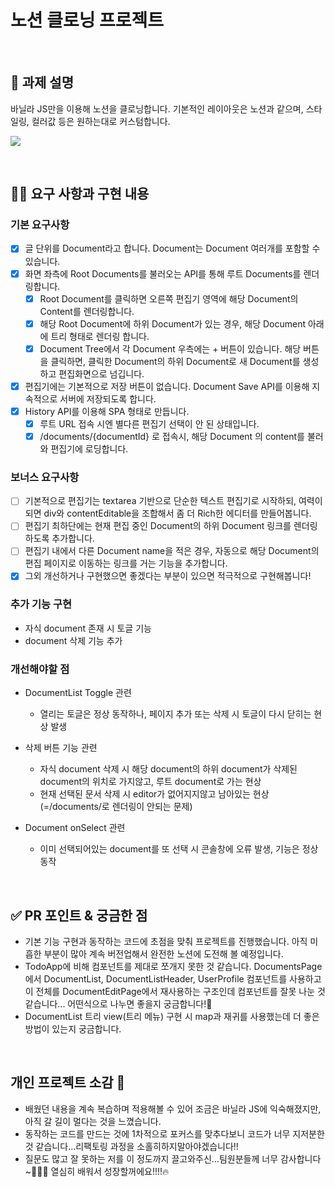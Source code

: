 # 노션 클로닝 프로젝트

</br>

## 📌 과제 설명

바닐라 JS만을 이용해 노션을 클로닝합니다.
기본적인 레이아웃은 노션과 같으며, 스타일링, 컬러값 등은 원하는대로 커스텀합니다.

![](https://images.velog.io/images/dasssseul/post/11c3c851-c7ed-45df-93b6-119d66b52175/%EB%85%B8%EC%85%98%20%ED%94%84%EB%A1%9C%EC%A0%9D%ED%8A%B8.gif)

</br>

## 👩‍💻 요구 사항과 구현 내용

### 기본 요구사항

- [x] 글 단위를 Document라고 합니다. Document는 Document 여러개를 포함할 수 있습니다.
- [x] 화면 좌측에 Root Documents를 불러오는 API를 통해 루트 Documents를 렌더링합니다.
  - [x] Root Document를 클릭하면 오른쪽 편집기 영역에 해당 Document의 Content를 렌더링합니다.
  - [x] 해당 Root Document에 하위 Document가 있는 경우, 해당 Document 아래에 트리 형태로 렌더링 합니다.
  - [x] Document Tree에서 각 Document 우측에는 + 버튼이 있습니다. 해당 버튼을 클릭하면, 클릭한 Document의 하위 Document로 새 Document를 생성하고 편집화면으로 넘깁니다.
- [x] 편집기에는 기본적으로 저장 버튼이 없습니다. Document Save API를 이용해 지속적으로 서버에 저장되도록 합니다.
- [x] History API를 이용해 SPA 형태로 만듭니다.
  - [x] 루트 URL 접속 시엔 별다른 편집기 선택이 안 된 상태입니다.
  - [x] /documents/{documentId} 로 접속시, 해당 Document 의 content를 불러와 편집기에 로딩합니다.

### 보너스 요구사항

- [ ] 기본적으로 편집기는 textarea 기반으로 단순한 텍스트 편집기로 시작하되, 여력이 되면 div와 contentEditable을 조합해서 좀 더 Rich한 에디터를 만들어봅니다.
- [ ] 편집기 최하단에는 현재 편집 중인 Document의 하위 Document 링크를 렌더링하도록 추가합니다.
- [ ] 편집기 내에서 다른 Document name을 적은 경우, 자동으로 해당 Document의 편집 페이지로 이동하는 링크를 거는 기능을 추가합니다.
- [x] 그외 개선하거나 구현했으면 좋겠다는 부분이 있으면 적극적으로 구현해봅니다!

### 추가 기능 구현

- 자식 document 존재 시 토글 기능
- document 삭제 기능 추가

### 개선해야할 점

- DocumentList Toggle 관련

  - 열리는 토글은 정상 동작하나, 페이지 추가 또는 삭제 시 토글이 다시 닫히는 현상 발생

- 삭제 버튼 기능 관련

  - 자식 document 삭제 시 해당 document의 하위 document가 삭제된 document의 위치로 가지않고, 루트 document로 가는 현상
  - 현재 선택된 문서 삭제 시 editor가 없어지지않고 남아있는 현상(=/documents/로 렌더링이 안되는 문제)

- Document onSelect 관련

  - 이미 선택되어있는 document를 또 선택 시 콘솔창에 오류 발생, 기능은 정상 동작

</br>

## ✅ PR 포인트 & 궁금한 점

- 기본 기능 구현과 동작하는 코드에 초점을 맞춰 프로젝트를 진행했습니다. 아직 미흡한 부분이 많아 계속 버전업해서 완전한 노션에 도전해 볼 예정입니다.
- TodoApp에 비해 컴포넌트를 제대로 쪼개지 못한 것 같습니다. DocumentsPage에서 DocumentList, DocumentListHeader, UserProfile 컴포넌트를 사용하고 이 전체를 DocumentEditPage에서 재사용하는 구조인데 컴포넌트를 잘못 나눈 것 같습니다...
  어떤식으로 나누면 좋을지 궁금합니다!🥲
- DocumentList 트리 view(트리 메뉴) 구현 시 map과 재귀를 사용했는데 더 좋은 방법이 있는지 궁금합니다.

</br>

## 개인 프로젝트 소감 🙏

- 배웠던 내용을 계속 복습하며 적용해볼 수 있어 조금은 바닐라 JS에 익숙해졌지만, 아직 갈 길이 멀다는 것을 느꼈습니다.
- 동작하는 코드를 만드는 것에 1차적으로 포커스를 맞추다보니 코드가 너무 지저분한 것 같습니다...리팩토링 과정을 소홀히하지말아야겠습니다!!
- 질문도 많고 잘 못하는 저를 이 정도까지 끌고와주신...팀원분들께 너무 감사합니다~🙇🏻‍♀️ 열심히 배워서 성장할꺼에요!!!!🔥
